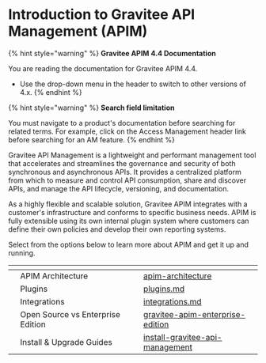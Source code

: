 # Introduction to Gravitee API Management (APIM)

{% hint style="warning" %}
**Gravitee APIM 4.4 Documentation**

You are reading the documentation for Gravitee APIM 4.4.

* Use the drop-down menu in the header to switch to other versions of 4.x.
{% endhint %}

{% hint style="warning" %}
**Search field limitation**&#x20;

You must navigate to a product's documentation before searching for related terms. For example, click on the Access Management header link before searching for an AM feature.
{% endhint %}

Gravitee API Management is a lightweight and performant management tool that accelerates and streamlines the governance and security of both synchronous and asynchronous APIs. It provides a centralized platform from which to measure and control API consumption, share and discover APIs, and manage the API lifecycle, versioning, and documentation.

As a highly flexible and scalable solution, Gravitee APIM integrates with a customer's infrastructure and conforms to specific business needs. APIM is fully extensible using its own internal plugin system where customers can define their own policies and develop their own reporting systems.

Select from the options below to learn more about APIM and get it up and running.

<table data-view="cards"><thead><tr><th></th><th></th><th></th><th data-hidden data-card-target data-type="content-ref"></th></tr></thead><tbody><tr><td></td><td>APIM Architecture</td><td></td><td><a href="overview/apim-architecture/">apim-architecture</a></td></tr><tr><td></td><td>Plugins</td><td></td><td><a href="overview/plugins.md">plugins.md</a></td></tr><tr><td></td><td>Integrations</td><td></td><td><a href="overview/integrations.md">integrations.md</a></td></tr><tr><td></td><td>Open Source vs Enterprise Edition</td><td></td><td><a href="overview/gravitee-apim-enterprise-edition/">gravitee-apim-enterprise-edition</a></td></tr><tr><td></td><td>Install &#x26; Upgrade Guides</td><td></td><td><a href="getting-started/install-gravitee-api-management/">install-gravitee-api-management</a></td></tr></tbody></table>
